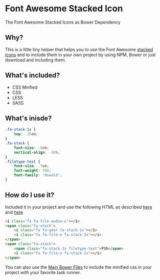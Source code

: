 # Font Awesome Stacked Icon
The Font Awesome Stacked Icons as Bower Dependency

## Why?
This is a little tiny helper that helps you to use the Font Awesome [stacked icons](http://blog.fontawesome.io/2014/09/25/custom-file-types-with-stacked-icons/) and to include them in your own project by using NPM, Bower or just download and including them.
 
## What's included?

- CSS Mnified
- CSS
- LESS
- SASS

## What's inisde?
```CSS
.fa-stack-1x { 
	top: .25em; 
}
.fa-stack {
	font-size: .5em;
	vertical-align: -16%;
}
.filetype-text {
	font-size: .7em;
	font-weight: 700;
	font-family: 'Oswald';
}
```

## How do I use it?
Included it in your project and use the following HTML as described [here](http://blog.fontawesome.io/2014/09/25/custom-file-types-with-stacked-icons/) and [here](http://blog.fontawesome.io/2014/05/19/stacking-text-and-icons/)
```HTML
<i class="fa fa-file-audio-o"></i>
<span class="fa-stack">
	<i class="fa fa-gear fa-stack-1x"></i>
	<i class="fa fa-file-o fa-stack-2x"></i>
</span>
<span class="fa-stack">
	<span class="fa-stack-1x filetype-text">PSD</span>
	<i class="fa fa-file-o fa-stack-2x"></i>
</span>
```
You can also use the [Main Bower Files](https://github.com/ck86/main-bower-files) to include the minified css in your project with your favorite task runner.
